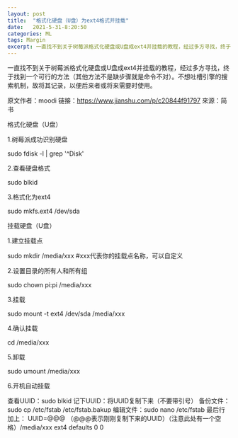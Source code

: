 ```yaml
---
layout: post
title:  "格式化硬盘（U盘）为ext4格式并挂载"
date:   2021-5-31-8:20:50
categories: ML
tags: Margin
excerpt: 一直找不到关于树莓派格式化硬盘或U盘成ext4并挂载的教程，经过多方寻找，终于找到一个可行的方法（其他方法不是缺步骤就是命令不对）。不想吐槽引擎的搜索机制，故将其记录，以便后来者或将来需要时使用。
---
```

一直找不到关于树莓派格式化硬盘或U盘成ext4并挂载的教程，经过多方寻找，终于找到一个可行的方法（其他方法不是缺步骤就是命令不对）。不想吐槽引擎的搜索机制，故将其记录，以便后来者或将来需要时使用。

原文作者：moodi
链接：https://www.jianshu.com/p/c20844f91797
來源：简书

 

格式化硬盘（U盘）

1.树莓派成功识别硬盘

sudo fdisk -l | grep '^Disk'

2.查看硬盘格式

sudo blkid

3.格式化为ext4

sudo mkfs.ext4 /dev/sda

挂载硬盘（U盘）

1.建立挂载点

sudo mkdir /media/xxx        #xxx代表你的挂载点名称，可以自定义

2.设置目录的所有人和所有组

sudo chown pi:pi /media/xxx

3.挂载

sudo mount -t ext4 /dev/sda /media/xxx

4.确认挂载

cd /media/xxx

5.卸载

sudo umount /media/xxx

6.开机自动挂载

查看UUID：sudo blkid
记下UUID：将UUID复制下来（不要带引号）
备份文件：sudo cp /etc/fstab /etc/fstab.bakup
编辑文件：sudo nano /etc/fstab
最后行加上： UUID=@@@ （@@@表示刚刚复制下来的UUID）（注意此处有一个空格）/media/xxx ext4 defaults 0 0
